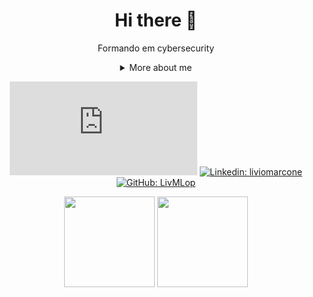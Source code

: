 <div align="center">

  # Hi there 👋


Formando em cybersecurity
  
<details>
<summary> More about me</summary>
<div align="left">
  
```ruby
  const about = {
            personal: {
                Name: 'Lívio Lopes',
                birthDate: '1985-02-02',
                gender: 'he',
                interests: ['travel', 'games', 'language learning', 'anime', 'movie'],
                motivation: [
                    'Tornar a vida mais fácil pelo uso da tecnologia',
                    'Tornar o uso das ferramentas mais seguras'],
            },
            technical: {
                technologies:['Javascript', 'HTML5', 'Css', 'Bootstrap', 'C', 'Python'],
            },
    	} 
  ```
  </div>
  </details>


[![Gmail](https://img.shields.io/twitter/url?label=email&logo=gmail&style=social&url=http%3A%2F%2Fmailto%3liviomarcone%40gmail.com)](mailto:liviomarcone@gmail.com)
[![Linkedin: liviomarcone](https://img.shields.io/badge/-liviolopes-blue?style=flat-square&logo=Linkedin&logoColor=white&link=https://www.linkedin.com/in/livio-lopes/)](https://www.linkedin.com/in/livio-lopes/)
[![GitHub: LivMLop](https://img.shields.io/github/followers/LivMLop?label=follow&style=social)](https://github.com/LivMLop)



<p align="center">
  <img height="145em" src="https://github-readme-stats-eight-theta.vercel.app/api?username=LivMLop&show_icons=true&theme=midnight-purple"/>
  <img height="145em" src="https://github-readme-stats-eight-theta.vercel.app/api/top-langs/?username=LivMLop&layout=compact&langs_count=8&theme=midnight-purple"/>
</p>
</div>
